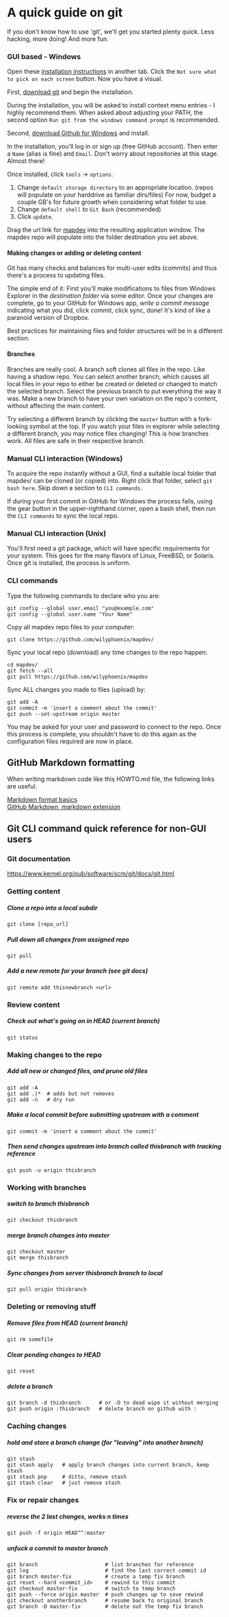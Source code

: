 A quick guide on git
=====

If you don't know how to use 'git', we'll get you started plenty quick. Less hacking, more doing! And more fun.

### GUI based - Windows

Open these [installation instructions](https://help.github.com/articles/set-up-git) in another tab. Click the ```Not sure what to pick on each screen``` button. Now you have a visual.

First, [download git](http://git-scm.com/download/win) and begin the installation.

During the installation, you will be asked to install context menu entries - I highly recommend them. When asked about adjusting your PATH, the second option ```Run git from the windows command prompt``` is recommended.

Second, [download Github for Windows](http://windows.github.com) and install.

In the installation, you'll log in or sign up (free GitHub account). Then enter a ```Name``` (alias is fine) and ```Email```. Don't worry about repositories at this stage. Almost there!

Once installed, click ```tools``` -> ```options```.  
1. Change ```default storage directory``` to an appropriate location. (repos will populate on your harddrive as familiar dirs/files) For now, budget a couple GB's for future growth when considering what folder to use.  
2. Change ```default shell``` to ```Git Bash``` (recommended)  
3. Click ```update```.  

Drag the url link for [mapdev](https://github.com/wilyphoenix/mapdev) into the resulting application window. The mapdev repo will populate into the folder destination you set above.

#### Making changes or adding or deleting content

Git has many checks and balances for multi-user edits (commits) and thus there's a process to updating files.

The simple end of it: First you'll make modifications to files from Windows Explorer in the *destination folder* via some editor. Once your changes are complete, go to your GitHub for Windows app, *write a commit message* indicating what you did, click commit, click sync, done! It's kind of like a paranoid version of Dropbox.

Best practices for maintaining files and folder structures will be in a different section.

#### Branches

Branches are really cool. A branch soft clones all files in the repo. Like having a shadow repo. You can select another branch, which causes all local files in your repo to either be created or deleted or changed to match the selected branch. Select the previous branch to put everything the way it was. Make a new branch to have your own variation on the repo's content, without affecting the main content.

Try selecting a different branch by clicking the ```master``` button with a fork-looking symbol at the top. If you watch your files in explorer while selecting a different branch, you may notice files changing! This is how branches work. All files are safe in their respective branch.

### Manual CLI interaction (Windows)

To acquire the repo instantly without a GUI, find a suitable local folder that mapdev/ can be cloned (or copied) into. Right click that folder, select ```git bash here```. Skip down a section to ```CLI commands```.

If during your first commit in GitHub for Windows the process fails, using the gear button in the upper-righthand corner, open a bash shell, then run the ```CLI commands``` to sync the local repo.

### Manual CLI interaction (Unix)

You'll first need a git package, which will have specific requirements for your system. This goes for the many flavors of Linux, FreeBSD, or Solaris. Once git is installed, the process is uniform.

### CLI commands

Type the following commands to declare who you are:

    git config --global user.email "you@example.com"
    git config --global user.name "Your Name"

Copy all mapdev repo files to your computer:

    git clone https://github.com/wilyphoenix/mapdev/

Sync your local repo (download) any time changes to the repo happen:

    cd mapdev/
    git fetch --all
    git pull https://github.com/wilyphoenix/mapdev

Sync ALL changes you made to files (upload) by:

    git add -A
    git commit -m 'insert a comment about the commit'
    git push --set-upstream origin master

You may be asked for your user and password to connect to the repo. Once this process is complete, you shouldn't have to do this again as the configuration files required are now in place.

## GitHub Markdown formatting

When writing markdown code like this HOWTO.md file, the following links are useful.  

[Markdown format basics](http://daringfireball.net/projects/markdown/basics)  
[GitHub Markdown, markdown extension](https://help.github.com/articles/github-flavored-markdown)  


Git CLI command quick reference for non-GUI users
----

### Git documentation
https://www.kernel.org/pub/software/scm/git/docs/git.html

### Getting content

##### Clone a repo into a local subdir
`git clone [repo_url]`

##### Pull down all changes from assigned repo
`git pull`

##### Add a new remote for your branch (see git docs)
`git remote add thisnewbranch <url>`

### Review content

##### Check out what's going on in HEAD (current branch)
`git status`

### Making changes to the repo

##### Add all new or changed files, and prune old files
    git add -A
    git add .|*  # adds but not removes
    git add -n   # dry run

##### Make a local commit before submitting upstream with a comment
`git commit -m 'insert a comment about the commit'`

##### Then send changes upstream into branch called thisbranch with tracking reference
`git push -u origin thisbranch`

### Working with branches

##### switch to branch thisbranch
`git checkout thisbranch`

##### merge branch changes into master
    git checkout master
    git merge thisbranch

##### Sync changes from server thisbranch branch to local
`git pull origin thisbranch`

### Deleting or removing stuff

##### Remove files from HEAD (current branch)
`git rm somefile`

##### Clear pending changes to HEAD
`git reset`

##### delete a branch
`git branch -d thisbranch      # or -D to dead wipe it without merging`
`git push origin :thisbranch   # delete branch on github with :`

### Caching changes

##### hold and store a branch change (for "leaving" into another branch)
    git stash
    git stash apply   # apply branch changes into current branch, keep stash
    git stash pop     # ditto, remove stash
    git stash clear   # just remove stash

### Fix or repair changes

##### reverse the 2 last changes, works n times
`git push -f origin HEAD^^:master`

##### unfuck a commit to master branch
    git branch                      # list branches for reference
    git log                         # find the last correct commit id
    git branch master-fix           # create a temp fix branch
    git reset --hard <commit_id>    # rewind to this commit
    git checkout master-fix         # switch to temp branch
    git push --force origin master  # push changes up to save rewind
    git checkout anotherbranch      # resume back to original branch
    git branch -D master-fix        # delete out the temp fix branch
